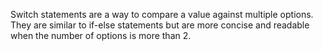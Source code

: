Switch statements are a way to compare a value against multiple options. They are similar to if-else statements but are more concise and readable when the number of options is more than 2.
